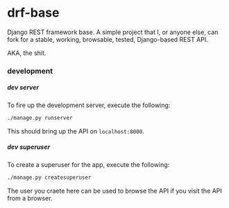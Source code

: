 # drf-base
Django REST framework base. A simple project that I, or anyone else, can fork for a stable, working, browsable, tested, Django-based REST API.

AKA, the shit.

### development
##### dev server
To fire up the development server, execute the following:
```bash
./manage.py runserver
```
This should bring up the API on `localhost:8000`.

##### dev superuser
To create a superuser for the app, execute the following:
```bash
./manage.py createsuperuser
```
The user you craete here can be used to browse the API if you visit the API from a browser.
